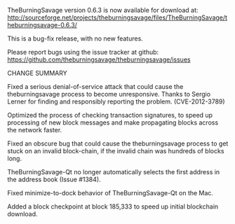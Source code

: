 TheBurningSavage version 0.6.3 is now available for download at:
  http://sourceforge.net/projects/theburningsavage/files/TheBurningSavage/theburningsavage-0.6.3/

This is a bug-fix release, with no new features.

Please report bugs using the issue tracker at github:
  https://github.com/theburningsavage/theburningsavage/issues

CHANGE SUMMARY

Fixed a serious denial-of-service attack that could cause the
theburningsavage process to become unresponsive. Thanks to Sergio Lerner
for finding and responsibly reporting the problem. (CVE-2012-3789)

Optimized the process of checking transaction signatures, to
speed up processing of new block messages and make propagating
blocks across the network faster.

Fixed an obscure bug that could cause the theburningsavage process to get
stuck on an invalid block-chain, if the invalid chain was
hundreds of blocks long.

TheBurningSavage-Qt no longer automatically selects the first address
in the address book (Issue #1384).

Fixed minimize-to-dock behavior of TheBurningSavage-Qt on the Mac.

Added a block checkpoint at block 185,333 to speed up initial
blockchain download.
